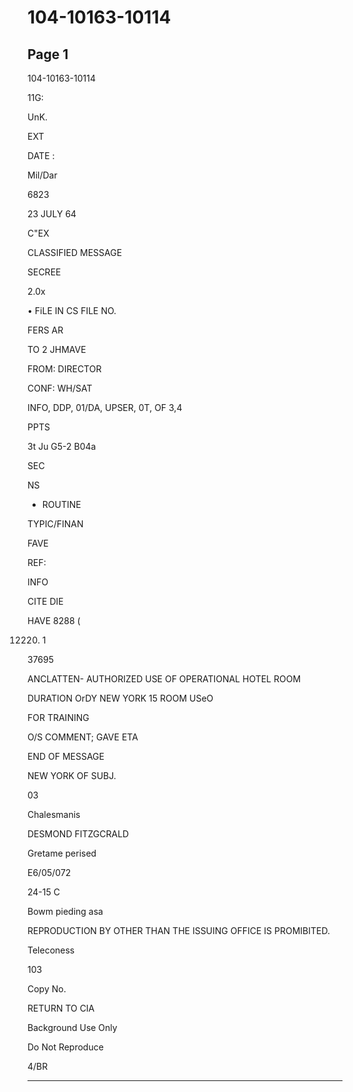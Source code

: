 # 104-10163-10114

## Page 1

104-10163-10114

11G:

UnK.

EXT

DATE :

Mil/Dar

6823

23 JULY 64

C"EX

CLASSIFIED MESSAGE

SECREE

2.0x

• FiLE IN CS FILE NO.

FERS AR

TO 2 JHMAVE

FROM: DIRECTOR

CONF: WH/SAT

INFO, DDP, 01/DA, UPSER, 0T, OF 3,4

PPTS

3t Ju G5-2 B04a

SEC

NS

* ROUTINE

TYPIC/FINAN

FAVE

REF:

INFO

CITE DIE

HAVE 8288 (

12220) 1

37695

ANCLATTEN- AUTHORIZED USE OF OPERATIONAL HOTEL ROOM

DURATION OrDY NEW YORK 15 ROOM USeO

FOR TRAINING

O/S COMMENT; GAVE ETA

END OF MESSAGE

NEW YORK OF SUBJ.

03

Chalesmanis

DESMOND FITZGCRALD

Gretame perised

E6/05/072

24-15 C

Bowm pieding asa

REPRODUCTION BY OTHER THAN THE ISSUING OFFICE IS PROMIBITED.

Teleconess

103

Copy No.

RETURN TO CIA

Background Use Only

Do Not Reproduce

4/BR

---

